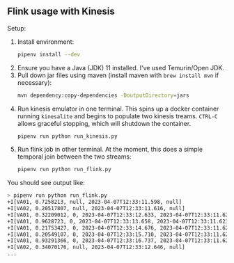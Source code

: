 ## Flink usage with Kinesis

Setup:

1. Install environment:
    ```bash
    pipenv install --dev
    ```
1. Ensure you have a Java (JDK) 11 installed. I've used Temurin/Open JDK.
1. Pull down jar files using maven (install maven with `brew install mvn` if necessary):
    ```bash
    mvn dependency:copy-dependencies -DoutputDirectory=jars
    ```
1. Run kinesis emulator in one terminal.  This spins up a docker container
   running `kinesalite` and begins to populate two kinesis treams.  `CTRL-C`
   allows graceful stopping, which will shutdown the container.
    ```bash
    pipenv run python run_kinesis.py
    ```
1. Run flink job in other terminal.  At the moment, this does a simple temporal join between the two streams:
    ```bash
    pipenv run python run_flink.py
    ```

You should see output like:

```bash
> pipenv run python run_flink.py
+I[VA01, 0.7258213, null, 2023-04-07T12:33:11.598, null]
+I[VA02, 0.20517807, null, 2023-04-07T12:33:11.616, null]
+I[VA01, 0.32209012, 0, 2023-04-07T12:33:12.633, 2023-04-07T12:33:11.623]
+I[VA01, 0.9628723, 0, 2023-04-07T12:33:13.658, 2023-04-07T12:33:11.623]
+I[VA01, 0.21753427, 0, 2023-04-07T12:33:14.676, 2023-04-07T12:33:11.623]
+I[VA01, 0.20549107, 0, 2023-04-07T12:33:15.710, 2023-04-07T12:33:11.623]
+I[VA01, 0.93291366, 0, 2023-04-07T12:33:16.737, 2023-04-07T12:33:11.623]
+I[VA02, 0.34070176, null, 2023-04-07T12:33:12.646, null]
...
```
